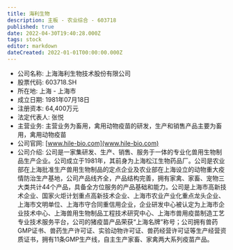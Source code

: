 ```yaml
---
title: 海利生物
description: 主板 - 农业综合 - 603718
published: true
date: 2022-04-30T19:40:28.000Z
tags: stock
editor: markdown
dateCreated: 2022-01-01T00:00:00.000Z
---
```


- 公司名称: 上海海利生物技术股份有限公司
- 股票代码: 603718.SH
- 所在地: 上海 - 上海市
- 成立日期: 1981年07月18日
- 注册资本: 64,400万元
- 法定代表人: 张悦
- 主营业务: 主营业务为畜用，禽用动物疫苗的研发，生产和销售产品主要为畜用，禽用动物疫苗
- 公司官网: [www.hile-bio.com](www.hile-bio.com)
- 公司介绍: 公司是一家集研发、生产、销售、服务于一体的专业化兽用生物制品生产企业。公司成立于1981年，其前身为上海松江生物药品厂。公司是农业部在上海批准生产兽用生物制品的定点企业及农业部在上海设立的动物重大疫情防治生产基地，公司产品线齐全，产品结构完善，拥有家禽、家畜、宠物三大类共计44个产品，具备全方位服务的产品基础和能力。公司是上海市高新技术企业、国家火炬计划重点高新技术企业、上海市农业产业化重点龙头企业、上海市文明单位、上海市守合同重信用企业，企业研发中心被认定为上海市企业技术中心、上海兽用生物制品工程技术研究中心、上海市兽用疫苗制造工艺专业技术服务平台，公司的猪疫苗产品荣获“上海名牌”称号；公司拥有兽药GMP证书、兽药生产许可证、实验动物许可证、兽药经营许可证等生产经营资质证书，拥有11条GMP生产线，自主生产家畜、家禽两大系列疫苗产品。


